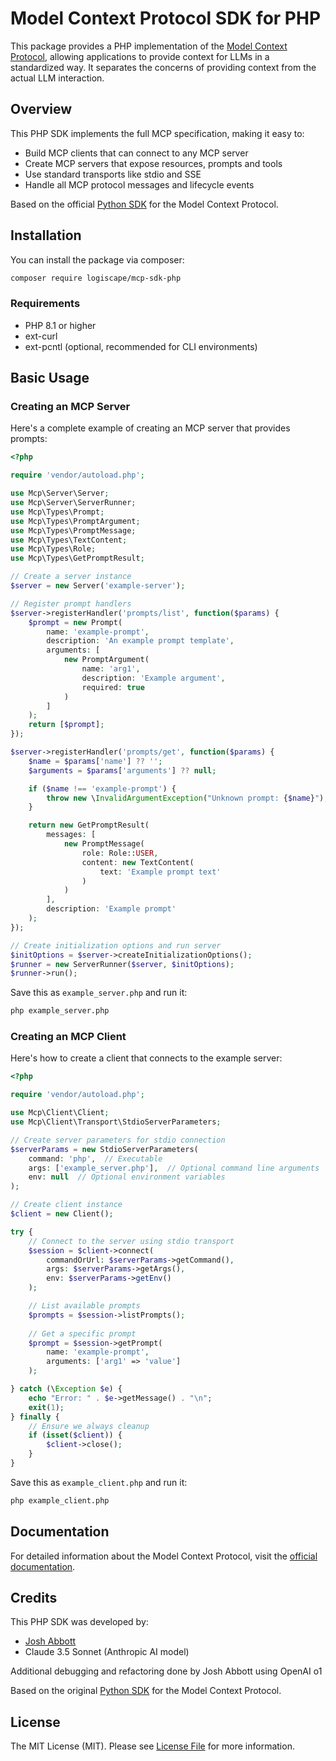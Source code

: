 # Model Context Protocol SDK for PHP

This package provides a PHP implementation of the [Model Context Protocol](https://modelcontextprotocol.io), allowing applications to provide context for LLMs in a standardized way. It separates the concerns of providing context from the actual LLM interaction.

## Overview

This PHP SDK implements the full MCP specification, making it easy to:
* Build MCP clients that can connect to any MCP server
* Create MCP servers that expose resources, prompts and tools
* Use standard transports like stdio and SSE
* Handle all MCP protocol messages and lifecycle events

Based on the official [Python SDK](https://github.com/modelcontextprotocol/python-sdk) for the Model Context Protocol.

## Installation

You can install the package via composer:

```bash
composer require logiscape/mcp-sdk-php
```

### Requirements
* PHP 8.1 or higher
* ext-curl
* ext-pcntl (optional, recommended for CLI environments)

## Basic Usage

### Creating an MCP Server

Here's a complete example of creating an MCP server that provides prompts:

```php
<?php

require 'vendor/autoload.php';

use Mcp\Server\Server;
use Mcp\Server\ServerRunner;
use Mcp\Types\Prompt;
use Mcp\Types\PromptArgument;
use Mcp\Types\PromptMessage;
use Mcp\Types\TextContent;
use Mcp\Types\Role;
use Mcp\Types\GetPromptResult;

// Create a server instance
$server = new Server('example-server');

// Register prompt handlers
$server->registerHandler('prompts/list', function($params) {
    $prompt = new Prompt(
        name: 'example-prompt',
        description: 'An example prompt template',
        arguments: [
            new PromptArgument(
                name: 'arg1',
                description: 'Example argument',
                required: true
            )
        ]
    );
    return [$prompt];
});

$server->registerHandler('prompts/get', function($params) {
    $name = $params['name'] ?? '';
    $arguments = $params['arguments'] ?? null;

    if ($name !== 'example-prompt') {
        throw new \InvalidArgumentException("Unknown prompt: {$name}");
    }

    return new GetPromptResult(
        messages: [
            new PromptMessage(
                role: Role::USER,
                content: new TextContent(
                    text: 'Example prompt text'
                )
            )
        ],
        description: 'Example prompt'
    );
});

// Create initialization options and run server
$initOptions = $server->createInitializationOptions();
$runner = new ServerRunner($server, $initOptions);
$runner->run();
```

Save this as `example_server.php` and run it:
```bash
php example_server.php
```

### Creating an MCP Client

Here's how to create a client that connects to the example server:

```php
<?php

require 'vendor/autoload.php';

use Mcp\Client\Client;
use Mcp\Client\Transport\StdioServerParameters;

// Create server parameters for stdio connection
$serverParams = new StdioServerParameters(
    command: 'php',  // Executable
    args: ['example_server.php'],  // Optional command line arguments
    env: null  // Optional environment variables
);

// Create client instance
$client = new Client();

try {
    // Connect to the server using stdio transport
    $session = $client->connect(
        commandOrUrl: $serverParams->getCommand(),
        args: $serverParams->getArgs(),
        env: $serverParams->getEnv()
    );

    // List available prompts
    $prompts = $session->listPrompts();
    
    // Get a specific prompt
    $prompt = $session->getPrompt(
        name: 'example-prompt',
        arguments: ['arg1' => 'value']
    );

} catch (\Exception $e) {
    echo "Error: " . $e->getMessage() . "\n";
    exit(1);
} finally {
    // Ensure we always cleanup
    if (isset($client)) {
        $client->close();
    }
}
```

Save this as `example_client.php` and run it:
```bash
php example_client.php
```

## Documentation

For detailed information about the Model Context Protocol, visit the [official documentation](https://modelcontextprotocol.io).

## Credits

This PHP SDK was developed by:
- [Josh Abbott](https://joshabbott.com)
- Claude 3.5 Sonnet (Anthropic AI model)

Additional debugging and refactoring done by Josh Abbott using OpenAI o1

Based on the original [Python SDK](https://github.com/modelcontextprotocol/python-sdk) for the Model Context Protocol.

## License

The MIT License (MIT). Please see [License File](LICENSE) for more information.
